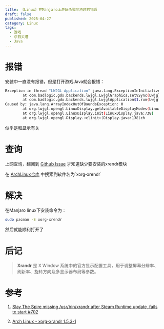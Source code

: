 ```yaml
---
title: 【Linux】在Manjaro上游玩杀戮尖塔时的错误
draft: false
published: 2025-04-27
category: Linux
tags:
  - 游戏
  - 杀戮尖塔
  - Java
---
```

# 报错

安装中一直没有报错，但是打开游戏Java就会报错：

```bash
Exception in thread "LWJGL Application" java.lang.ExceptionInInitializerError
        at com.badlogic.gdx.backends.lwjgl.LwjglGraphics.setVSync(LwjglGraphics.java:558)
        at com.badlogic.gdx.backends.lwjgl.LwjglApplication$1.run(LwjglApplication.java:124)
Caused by: java.lang.ArrayIndexOutOfBoundsException: 0
        at org.lwjgl.opengl.LinuxDisplay.getAvailableDisplayModes(LinuxDisplay.java:954)
        at org.lwjgl.opengl.LinuxDisplay.init(LinuxDisplay.java:738)
        at org.lwjgl.opengl.Display.<clinit>(Display.java:138)ch
```

似乎是和显示有关

# 查询

上网查询，翻阅到 [Github Issue](https://github.com/ValveSoftware/steam-runtime/issues/702) 才知道缺少要安装的xrendr模块

在 [ArchLinux仓库](https://archlinux.org/packages/extra/x86_64/xorg-xrandr/) 中搜索到软件名为\`xorg-xrendr\`

# 解决

在Manjaro linux下安装命令为：

```bash
sudo pacman -S xorg-xrendr
```

然后就能顺利打开了

# 后记

> ‌**Xrandr**‌ 是 X Window 系统中的官方显示配置工具，用于调整屏幕分辨率、刷新率、旋转方向及多显示器布局等参数。

# 参考

1.  [Slay The Spire missing /usr/bin/xrandr after Steam Runtime update, fails to start #702](https://github.com/ValveSoftware/steam-runtime/issues/702)
    
2.  [Arch Linux - xorg-xrandr 1.5.3-1](https://archlinux.org/packages/extra/x86_64/xorg-xrandr/)